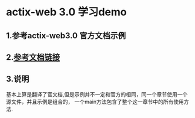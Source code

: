 # actix-web 3.0 学习demo

## 1.参考actix-web3.0 官方文档示例
## 2.[参考文档链接](https://actix.rs/docs/)
## 3.说明
基本上算是翻译了官文档,但是示例并不一定和官方的相同，同一个章节使用一个源文件，并且示例是组合的，
一个main方法包含了整个这一章节中的所有使用方法.